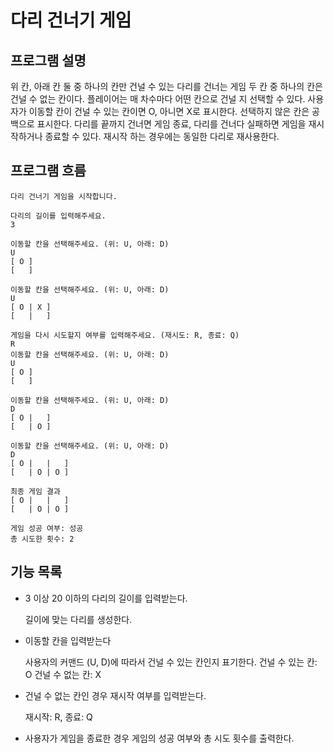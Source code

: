 # 다리 건너기 게임

## 프로그램 설명

위 칸, 아래 칸 둘 중 하나의 칸만 건널 수 있는 다리를 건너는 게임
두 칸 중 하나의 칸은 건널 수 없는 칸이다.
플레이어는 매 차수마다 어떤 칸으로 건널 지 선택할 수 있다.
사용자가 이동할 칸이 건널 수 있는 칸이면 O, 아니면 X로 표시한다. 선택하지 않은 칸은 공백으로 표시한다.
다리를 끝까지 건너면 게임 종료, 다리를 건너다 실패하면 게임을 재시작하거나 종료할 수 있다.
재시작 하는 경우에는 동일한 다리로 재사용한다.

## 프로그램 흐름
```
다리 건너기 게임을 시작합니다.

다리의 길이를 입력해주세요.
3

이동할 칸을 선택해주세요. (위: U, 아래: D)
U
[ O ]
[   ]

이동할 칸을 선택해주세요. (위: U, 아래: D)
U
[ O | X ]
[   |   ]

게임을 다시 시도할지 여부를 입력해주세요. (재시도: R, 종료: Q)
R
이동할 칸을 선택해주세요. (위: U, 아래: D)
U
[ O ]
[   ]

이동할 칸을 선택해주세요. (위: U, 아래: D)
D
[ O |   ]
[   | O ]

이동할 칸을 선택해주세요. (위: U, 아래: D)
D
[ O |   |   ]
[   | O | O ]

최종 게임 결과
[ O |   |   ]
[   | O | O ]

게임 성공 여부: 성공
총 시도한 횟수: 2
```

## 기능 목록

- 3 이상 20 이하의 다리의 길이를 입력받는다.
  
  길이에 맞는 다리를 생성한다.

- 이동할 칸을 입력받는다

  사용자의 커맨드 (U, D)에 따라서 건널 수 있는 칸인지 표기한다.
  건널 수 있는 칸: O
  건널 수 없는 칸: X

- 건널 수 없는 칸인 경우 재시작 여부를 입력받는다.

  재시작: R, 종료: Q

- 사용자가 게임을 종료한 경우 게임의 성공 여부와 총 시도 횟수를 출력한다.